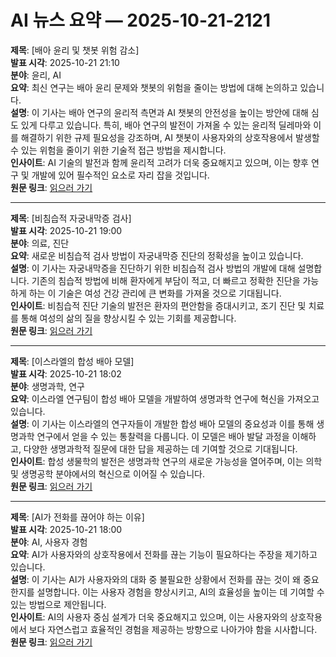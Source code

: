 # AI 뉴스 요약 — 2025-10-21-2121

**제목**: [배아 윤리 및 챗봇 위험 감소]  
**발표 시각**: 2025-10-21 21:10  
**분야**: 윤리, AI  
**요약**: 최신 연구는 배아 윤리 문제와 챗봇의 위험을 줄이는 방법에 대해 논의하고 있습니다.  
**설명**: 이 기사는 배아 연구의 윤리적 측면과 AI 챗봇의 안전성을 높이는 방안에 대해 심도 있게 다루고 있습니다. 특히, 배아 연구의 발전이 가져올 수 있는 윤리적 딜레마와 이를 해결하기 위한 규제 필요성을 강조하며, AI 챗봇이 사용자와의 상호작용에서 발생할 수 있는 위험을 줄이기 위한 기술적 접근 방법을 제시합니다.  
**인사이트**: AI 기술의 발전과 함께 윤리적 고려가 더욱 중요해지고 있으며, 이는 향후 연구 및 개발에 있어 필수적인 요소로 자리 잡을 것입니다.  
**원문 링크**: [읽으러 가기](https://www.technologyreview.com/2025/10/21/1126189/the-download-embryo-ethics-and-reducing-chatbot-risks/)

---

**제목**: [비침습적 자궁내막증 검사]  
**발표 시각**: 2025-10-21 19:00  
**분야**: 의료, 진단  
**요약**: 새로운 비침습적 검사 방법이 자궁내막증 진단의 정확성을 높이고 있습니다.  
**설명**: 이 기사는 자궁내막증을 진단하기 위한 비침습적 검사 방법의 개발에 대해 설명합니다. 기존의 침습적 방법에 비해 환자에게 부담이 적고, 더 빠르고 정확한 진단을 가능하게 하는 이 기술은 여성 건강 관리에 큰 변화를 가져올 것으로 기대됩니다.  
**인사이트**: 비침습적 진단 기술의 발전은 환자의 편안함을 증대시키고, 조기 진단 및 치료를 통해 여성의 삶의 질을 향상시킬 수 있는 기회를 제공합니다.  
**원문 링크**: [읽으러 가기](https://www.technologyreview.com/2025/10/21/1125327/endometriosis-tests-noninvasive/)

---

**제목**: [이스라엘의 합성 배아 모델]  
**발표 시각**: 2025-10-21 18:02  
**분야**: 생명과학, 연구  
**요약**: 이스라엘 연구팀이 합성 배아 모델을 개발하여 생명과학 연구에 혁신을 가져오고 있습니다.  
**설명**: 이 기사는 이스라엘의 연구자들이 개발한 합성 배아 모델의 중요성과 이를 통해 생명과학 연구에서 얻을 수 있는 통찰력을 다룹니다. 이 모델은 배아 발달 과정을 이해하고, 다양한 생명과학적 질문에 대한 답을 제공하는 데 기여할 것으로 기대됩니다.  
**인사이트**: 합성 생물학의 발전은 생명과학 연구의 새로운 가능성을 열어주며, 이는 의학 및 생명공학 분야에서의 혁신으로 이어질 수 있습니다.  
**원문 링크**: [읽으러 가기](https://www.technologyreview.com/2025/10/21/1125523/jacob-hanna-israel-synthetic-embryo-models/)

---

**제목**: [AI가 전화를 끊어야 하는 이유]  
**발표 시각**: 2025-10-21 18:00  
**분야**: AI, 사용자 경험  
**요약**: AI가 사용자와의 상호작용에서 전화를 끊는 기능이 필요하다는 주장을 제기하고 있습니다.  
**설명**: 이 기사는 AI가 사용자와의 대화 중 불필요한 상황에서 전화를 끊는 것이 왜 중요한지를 설명합니다. 이는 사용자 경험을 향상시키고, AI의 효율성을 높이는 데 기여할 수 있는 방법으로 제안됩니다.  
**인사이트**: AI의 사용자 중심 설계가 더욱 중요해지고 있으며, 이는 사용자와의 상호작용에서 보다 자연스럽고 효율적인 경험을 제공하는 방향으로 나아가야 함을 시사합니다.  
**원문 링크**: [읽으러 가기](https://www.technologyreview.com/2025/10/21/1126116/why-ai-should-be-able-to-hang-up-on-you/)